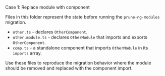 Case 1: Replace module with component

Files in this folder represent the state before running the `prune-ng-modules` migration.

- `other.ts` - declares `OtherComponent`.
- `other.module.ts` - declares `OtherModule` that imports and exports `OtherComponent`.
- `comp.ts` - a standalone component that imports `OtherModule` in its `imports` array.

Use these files to reproduce the migration behavior where the module should be removed and replaced with the component import.
